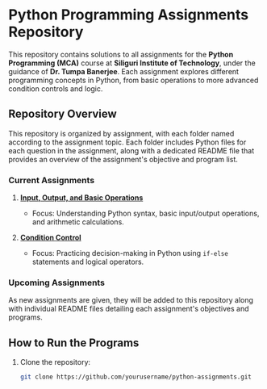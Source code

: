 
# Python Programming Assignments Repository

This repository contains solutions to all assignments for the **Python Programming (MCA)** course at **Siliguri Institute of Technology**, under the guidance of **Dr. Tumpa Banerjee**. Each assignment explores different programming concepts in Python, from basic operations to more advanced condition controls and logic.

## Repository Overview

This repository is organized by assignment, with each folder named according to the assignment topic. Each folder includes Python files for each question in the assignment, along with a dedicated README file that provides an overview of the assignment's objective and program list.

### Current Assignments

1. **[Input, Output, and Basic Operations](./Input_Output_and_Basic_Operations/README.md)**
   - Focus: Understanding Python syntax, basic input/output operations, and arithmetic calculations.

2. **[Condition Control](./Condition_Control/README.md)**
   - Focus: Practicing decision-making in Python using `if-else` statements and logical operators.

### Upcoming Assignments

As new assignments are given, they will be added to this repository along with individual README files detailing each assignment's objectives and programs.

## How to Run the Programs

1. Clone the repository:
   ```bash
   git clone https://github.com/yourusername/python-assignments.git
